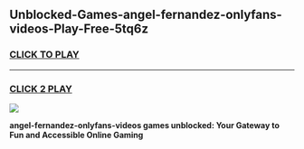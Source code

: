 
## Unblocked-Games-angel-fernandez-onlyfans-videos-Play-Free-5tq6z
<h3>
<a href="https://premium76.site?title=angel-fernandez-onlyfans-videos&ref=21A">CLICK TO PLAY</a></h3>
<hr>

<h3>
<a href="https://premium76.site?title=angel-fernandez-onlyfans-videos&ref=21A">CLICK 2 PLAY</a>
  
</h3>

<a href="https://premium76.site?title=angel-fernandez-onlyfans-videos&ref=21A"><img src="https://clearcache.store/games.png"></a>


**angel-fernandez-onlyfans-videos games unblocked: Your Gateway to Fun and Accessible Online Gaming**
